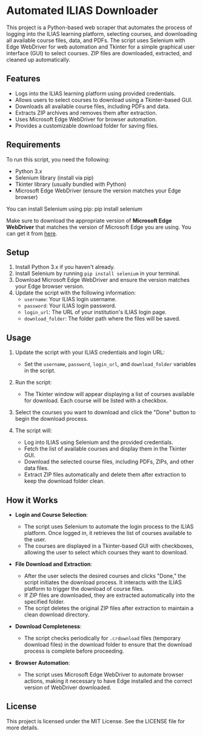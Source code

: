 # Automated ILIAS Downloader

This project is a Python-based web scraper that automates the process of logging into the ILIAS learning platform, selecting courses, and downloading all available course files, data, and PDFs. The script uses Selenium with Edge WebDriver for web automation and Tkinter for a simple graphical user interface (GUI) to select courses. ZIP files are downloaded, extracted, and cleaned up automatically.

## Features

- Logs into the ILIAS learning platform using provided credentials.
- Allows users to select courses to download using a Tkinter-based GUI.
- Downloads all available course files, including PDFs and data.
- Extracts ZIP archives and removes them after extraction.
- Uses Microsoft Edge WebDriver for browser automation.
- Provides a customizable download folder for saving files.

## Requirements

To run this script, you need the following:

- Python 3.x
- Selenium library (install via pip)
- Tkinter library (usually bundled with Python)
- Microsoft Edge WebDriver (ensure the version matches your Edge browser)

You can install Selenium using pip:
pip install selenium

Make sure to download the appropriate version of **Microsoft Edge WebDriver** that matches the version of Microsoft Edge you are using. You can get it from [here](https://developer.microsoft.com/en-us/microsoft-edge/tools/webdriver/).

## Setup

1. Install Python 3.x if you haven't already.
2. Install Selenium by running `pip install selenium` in your terminal.
3. Download Microsoft Edge WebDriver and ensure the version matches your Edge browser version.
4. Update the script with the following information:
   - `username`: Your ILIAS login username.
   - `password`: Your ILIAS login password.
   - `login_url`: The URL of your institution's ILIAS login page.
   - `download_folder`: The folder path where the files will be saved.

## Usage

1. Update the script with your ILIAS credentials and login URL:
   - Set the `username`, `password`, `login_url`, and `download_folder` variables in the script.
   
2. Run the script:
   - The Tkinter window will appear displaying a list of courses available for download. Each course will be listed with a checkbox.

3. Select the courses you want to download and click the "Done" button to begin the download process.

4. The script will:
   - Log into ILIAS using Selenium and the provided credentials.
   - Fetch the list of available courses and display them in the Tkinter GUI.
   - Download the selected course files, including PDFs, ZIPs, and other data files.
   - Extract ZIP files automatically and delete them after extraction to keep the download folder clean.

## How it Works

- **Login and Course Selection**: 
  - The script uses Selenium to automate the login process to the ILIAS platform. Once logged in, it retrieves the list of courses available to the user.
  - The courses are displayed in a Tkinter-based GUI with checkboxes, allowing the user to select which courses they want to download.

- **File Download and Extraction**:
  - After the user selects the desired courses and clicks "Done," the script initiates the download process. It interacts with the ILIAS platform to trigger the download of course files.
  - If ZIP files are downloaded, they are extracted automatically into the specified folder.
  - The script deletes the original ZIP files after extraction to maintain a clean download directory.

- **Download Completeness**:
  - The script checks periodically for `.crdownload` files (temporary download files) in the download folder to ensure that the download process is complete before proceeding.

- **Browser Automation**:
  - The script uses Microsoft Edge WebDriver to automate browser actions, making it necessary to have Edge installed and the correct version of WebDriver downloaded.

## License

This project is licensed under the MIT License. See the LICENSE file for more details.
